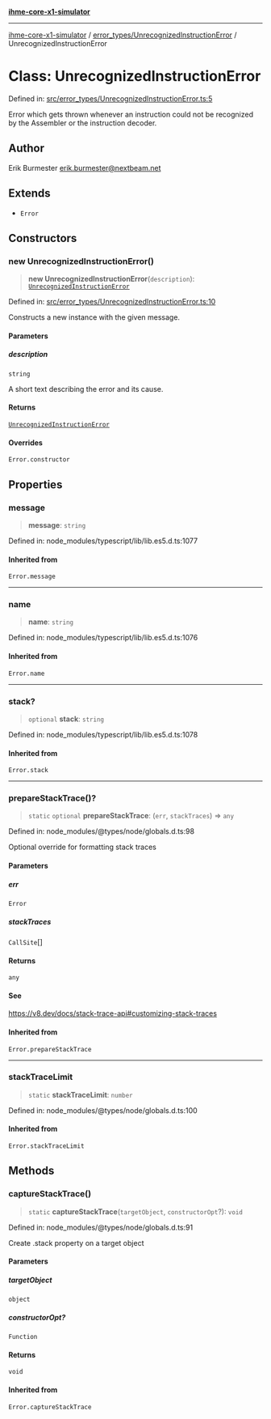 [**ihme-core-x1-simulator**](../../../README.md)

***

[ihme-core-x1-simulator](../../../modules.md) / [error\_types/UnrecognizedInstructionError](../README.md) / UnrecognizedInstructionError

# Class: UnrecognizedInstructionError

Defined in: [src/error\_types/UnrecognizedInstructionError.ts:5](https://github.com/ProgrammIt/CPU-Simulator/blob/e2e026db90406d6486eead3a66922074c98b6175/src/error_types/UnrecognizedInstructionError.ts#L5)

Error which gets thrown whenever an instruction could not be recognized by the Assembler or the instruction decoder.

## Author

Erik Burmester <erik.burmester@nextbeam.net>

## Extends

- `Error`

## Constructors

### new UnrecognizedInstructionError()

> **new UnrecognizedInstructionError**(`description`): [`UnrecognizedInstructionError`](UnrecognizedInstructionError.md)

Defined in: [src/error\_types/UnrecognizedInstructionError.ts:10](https://github.com/ProgrammIt/CPU-Simulator/blob/e2e026db90406d6486eead3a66922074c98b6175/src/error_types/UnrecognizedInstructionError.ts#L10)

Constructs a new instance with the given message.

#### Parameters

##### description

`string`

A short text describing the error and its cause.

#### Returns

[`UnrecognizedInstructionError`](UnrecognizedInstructionError.md)

#### Overrides

`Error.constructor`

## Properties

### message

> **message**: `string`

Defined in: node\_modules/typescript/lib/lib.es5.d.ts:1077

#### Inherited from

`Error.message`

***

### name

> **name**: `string`

Defined in: node\_modules/typescript/lib/lib.es5.d.ts:1076

#### Inherited from

`Error.name`

***

### stack?

> `optional` **stack**: `string`

Defined in: node\_modules/typescript/lib/lib.es5.d.ts:1078

#### Inherited from

`Error.stack`

***

### prepareStackTrace()?

> `static` `optional` **prepareStackTrace**: (`err`, `stackTraces`) => `any`

Defined in: node\_modules/@types/node/globals.d.ts:98

Optional override for formatting stack traces

#### Parameters

##### err

`Error`

##### stackTraces

`CallSite`[]

#### Returns

`any`

#### See

https://v8.dev/docs/stack-trace-api#customizing-stack-traces

#### Inherited from

`Error.prepareStackTrace`

***

### stackTraceLimit

> `static` **stackTraceLimit**: `number`

Defined in: node\_modules/@types/node/globals.d.ts:100

#### Inherited from

`Error.stackTraceLimit`

## Methods

### captureStackTrace()

> `static` **captureStackTrace**(`targetObject`, `constructorOpt`?): `void`

Defined in: node\_modules/@types/node/globals.d.ts:91

Create .stack property on a target object

#### Parameters

##### targetObject

`object`

##### constructorOpt?

`Function`

#### Returns

`void`

#### Inherited from

`Error.captureStackTrace`
